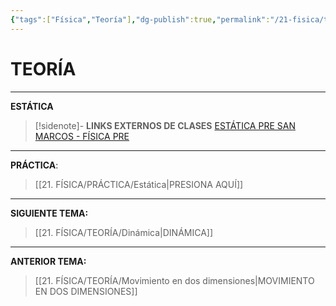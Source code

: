 ```yaml
---
{"tags":["Física","Teoría"],"dg-publish":true,"permalink":"/21-fisica/teoria/estatica/","dgPassFrontmatter":true}
---
```


# TEORÍA
---
**ESTÁTICA**

>[!sidenote]- **LINKS EXTERNOS DE CLASES**
>[ESTÁTICA PRE SAN MARCOS - FÍSICA PRE](https://youtu.be/yJWNOUZBuic?si=4UOkD47C8zfwzexL)





---
**PRÁCTICA**:
>[[21. FÍSICA/PRÁCTICA/Estática\|PRESIONA AQUÍ]]

---
**SIGUIENTE TEMA:** 
>[[21. FÍSICA/TEORÍA/Dinámica\|DINÁMICA]]

---
**ANTERIOR TEMA:** 
>[[21. FÍSICA/TEORÍA/Movimiento en dos dimensiones\|MOVIMIENTO EN DOS DIMENSIONES]]

